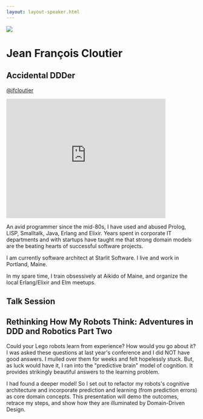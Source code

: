 ```yaml
---
layout: layout-speaker.html
---
```


<div class="container section featured-speaker">
  <div class="row">
    <div class="col-xs-12 col-sm-2 img-container">
      <img class="speaker-page-img" src="../img/speakers/Jean-François-Cloutier-ON.png">
    </div>
    <div class="col-xs-12 col-sm-10 copy-container">
        <h1 class="speaker-header">Jean François Cloutier</h1>
        <h2 class="speaker-subtitle">Accidental DDDer</h2>
        <p class="copy"><a class="speaker-handle" href="https://twitter.com/jfcloutier" target="_blank">@jfcloutier</a></p>
        <div class="video-responsive">
        <iframe width="420" height="315" src="http://www.youtube.com/embed/v9xDUO_vp8M" frameborder="0" allowfullscreen></iframe>
      </div>
      <p class="copy"></p>
        <p class="copy">An avid programmer since the mid-80s, I have used and abused Prolog, LISP, Smalltalk, Java, Erlang and Elixir. Years spent in corporate IT departments and with startups have taught me that strong domain models are the beating hearts of successful software projects.</p>
        <p class="copy">I am currently software architect at Starlit Software. I live and work in Portland, Maine.</p>
        <p class="copy">In my spare time, I train obsessively at Aikido of Maine, and organize the local Erlang/Elixir and Elm meetups.</p>
        <h2 class="speaker-subheader">Talk Session</h2>
        <h2 class="speaker-subheader gold">Rethinking How My Robots Think: Adventures in DDD and Robotics Part Two</h2>
        <p class="copy">Could your Lego robots learn from experience? How would you go about it? I was asked these questions at last year's conference and I did NOT have good answers. I mulled over them for weeks and felt hopelessly stuck. But, as luck would have it, I ran into the "predictive brain" model of cognition. It provides strikingly beautiful answers to the learning problem.</p>
        <p class="copy">I had found a deeper model! So I set out to refactor my robots's cognitive architecture and incorporate prediction and learning (from prediction errors) as core domain concepts. This presentation will demo the outcomes, retrace my steps, and show how they are illuminated by Domain-Driven Design.</p>
        <!--<a class="btn" href="https://ti.to/explore-ddd-conference/2017">Buy Tickets</a>-->
    </div>
  </div>
</div>